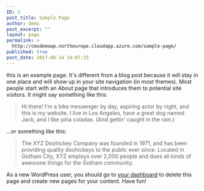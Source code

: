 ```yaml
---
ID: 2
post_title: Sample Page
author: demo
post_excerpt: ""
layout: page
permalink: >
  http://cmsdemowp.northeurope.cloudapp.azure.com/sample-page/
published: true
post_date: 2017-08-14 14:07:35
---
```

this is an example page. It's different from a blog post because it will stay in one place and will show up in your site navigation (in most themes). Most people start with an About page that introduces them to potential site visitors. It might say something like this:

<blockquote>Hi there! I'm a bike messenger by day, aspiring actor by night, and this is my website. I live in Los Angeles, have a great dog named Jack, and I like pi&#241;a coladas. (And gettin' caught in the rain.)</blockquote>

...or something like this:

<blockquote>The XYZ Doohickey Company was founded in 1971, and has been providing quality doohickeys to the public ever since. Located in Gotham City, XYZ employs over 2,000 people and does all kinds of awesome things for the Gotham community.</blockquote>

As a new WordPress user, you should go to <a href="http://cmsdemowp.northeurope.cloudapp.azure.com/wp-admin/">your dashboard</a> to delete this page and create new pages for your content. Have fun!
